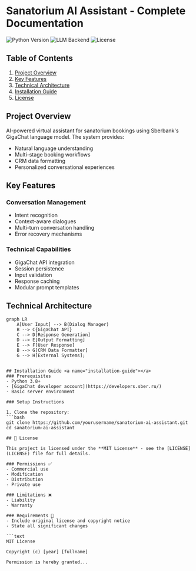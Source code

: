 # Sanatorium AI Assistant - Complete Documentation

![Python Version](https://img.shields.io/badge/python-3.8%2B-blue)
![LLM Backend](https://img.shields.io/badge/LLM-GigaChat-free)
![License](https://img.shields.io/badge/license-MIT-green)

## Table of Contents
1. [Project Overview](#project-overview)
2. [Key Features](#key-features)
3. [Technical Architecture](#technical-architecture)
4. [Installation Guide](#installation-guide)
5. [License](#license)

## Project Overview <a name="project-overview"></a>

AI-powered virtual assistant for sanatorium bookings using Sberbank's GigaChat language model. The system provides:

- Natural language understanding
- Multi-stage booking workflows
- CRM data formatting
- Personalized conversational experiences

## Key Features <a name="key-features"></a>

### Conversation Management
- Intent recognition
- Context-aware dialogues
- Multi-turn conversation handling
- Error recovery mechanisms

### Technical Capabilities
- GigaChat API integration
- Session persistence
- Input validation
- Response caching
- Modular prompt templates

## Technical Architecture <a name="technical-architecture"></a>

```mermaid
graph LR
    A[User Input] --> B(Dialog Manager)
    B --> C{GigaChat API}
    C --> D[Response Generation]
    D --> E[Output Formatting]
    E --> F[User Response]
    B --> G[CRM Data Formatter]
    G --> H[External Systems];


## Installation Guide <a name="installation-guide"></a>
### Prerequisites
- Python 3.8+
- [GigaChat developer account](https://developers.sber.ru/)
- Basic server environment

### Setup Instructions

1. Clone the repository:
```bash
git clone https://github.com/yourusername/sanatorium-ai-assistant.git
cd sanatorium-ai-assistant

## 📜 License 

This project is licensed under the **MIT License** - see the [LICENSE](LICENSE) file for full details.

### Permissions ✅
- Commercial use
- Modification
- Distribution  
- Private use

### Limitations ❌
- Liability
- Warranty

### Requirements 📝
- Include original license and copyright notice
- State all significant changes

```text
MIT License

Copyright (c) [year] [fullname]

Permission is hereby granted...
